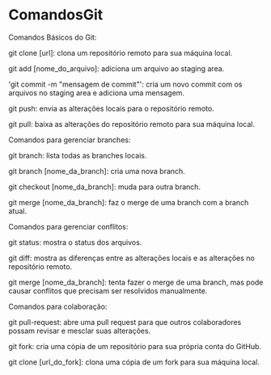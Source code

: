 # ComandosGit

Comandos Básicos do Git:

git clone [url]: clona um repositório remoto para sua máquina local.

git add [nome_do_arquivo]: adiciona um arquivo ao staging area.

'git commit -m "mensagem de commit"': cria um novo commit com os arquivos no staging area e adiciona uma mensagem.

git push: envia as alterações locais para o repositório remoto.

git pull: baixa as alterações do repositório remoto para sua máquina local.


Comandos para gerenciar branches:

git branch: lista todas as branches locais.

git branch [nome_da_branch]: cria uma nova branch.

git checkout [nome_da_branch]: muda para outra branch.

git merge [nome_da_branch]: faz o merge de uma branch com a branch atual.


Comandos para gerenciar conflitos:

git status: mostra o status dos arquivos.

git diff: mostra as diferenças entre as alterações locais e as alterações no repositório remoto.

git merge [nome_da_branch]: tenta fazer o merge de uma branch, mas pode causar conflitos que precisam ser resolvidos manualmente.


Comandos para colaboração:

git pull-request: abre uma pull request para que outros colaboradores possam revisar e mesclar suas alterações.

git fork: cria uma cópia de um repositório para sua própria conta do GitHub.

git clone [url_do_fork]: clona uma cópia de um fork para sua máquina local.
